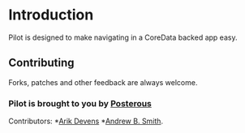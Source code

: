 Introduction
=========================
Pilot is designed to make navigating in a CoreData backed app easy.

Contributing
-------------------------

Forks, patches and other feedback are always welcome. 

### Pilot is brought to you by [Posterous](http://posterous.com) ###

Contributors:
*[Arik Devens](http://github.com/danieltiger)
*[Andrew B. Smith](http://github.com/drewsmits).
